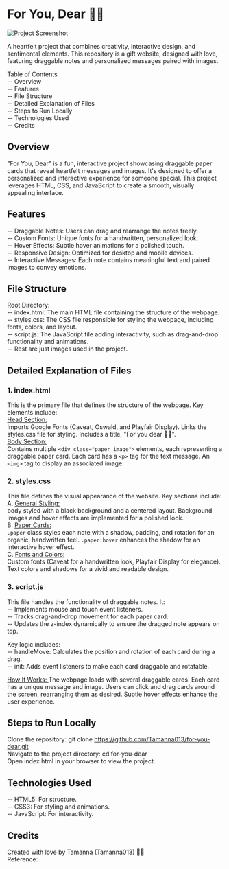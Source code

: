 # For You, Dear 🌸🌻
![Project Screenshot](./screenshot.png)

A heartfelt project that combines creativity, interactive design, and sentimental elements. This repository is a gift website, designed with love, featuring draggable notes and personalized messages paired with images.

Table of Contents<br>
-- Overview<br>
-- Features<br>
-- File Structure<br>
-- Detailed Explanation of Files<br>
-- Steps to Run Locally<br>
-- Technologies Used<br>
-- Credits<br>

## Overview

"For You, Dear" is a fun, interactive project showcasing draggable paper cards that reveal heartfelt messages and images. It's designed to offer a personalized and interactive experience for someone special. This project leverages HTML, CSS, and JavaScript to create a smooth, visually appealing interface.

## Features
-- Draggable Notes: Users can drag and rearrange the notes freely.<br>
-- Custom Fonts: Unique fonts for a handwritten, personalized look.<br>
-- Hover Effects: Subtle hover animations for a polished touch.<br>
-- Responsive Design: Optimized for desktop and mobile devices.<br>
-- Interactive Messages: Each note contains meaningful text and paired images to convey emotions.<br>

## File Structure
Root Directory:<br>
-- index.html: The main HTML file containing the structure of the webpage.<br>
-- styles.css: The CSS file responsible for styling the webpage, including fonts, colors, and layout.<br>
-- script.js: The JavaScript file adding interactivity, such as drag-and-drop functionality and animations.<br>
-- Rest are just images used in the project.<br>

## Detailed Explanation of Files

### 1. index.html<br>
This is the primary file that defines the structure of the webpage. Key elements include:<br>
<u>Head Section: </u><br>
Imports Google Fonts (Caveat, Oswald, and Playfair Display). Links the styles.css file for styling. Includes a title, "For you dear 🌸🌻".<br>
<u>Body Section: </u><br>
Contains multiple `<div class="paper image">` elements, each representing a draggable paper card. Each card has a `<p>` tag for the text message. An `<img>` tag to display an associated image.<br>

### 2. styles.css<br>
This file defines the visual appearance of the website. Key sections include:<br>
A. <u>General Styling: </u><br>
body styled with a black background and a centered layout. Background images and hover effects are implemented for a polished look.<br>
B. <u>Paper Cards: </u><br>
`.paper` class styles each note with a shadow, padding, and rotation for an organic, handwritten feel. `.paper:hover` enhances the shadow for an interactive hover effect.<br>
C. <u>Fonts and Colors:</u><br>
Custom fonts (Caveat for a handwritten look, Playfair Display for elegance). Text colors and shadows for a vivid and readable design.<br>

### 3. script.js<br>
This file handles the functionality of draggable notes. It:<br>
-- Implements mouse and touch event listeners.<br>
-- Tracks drag-and-drop movement for each paper card.<br>
-- Updates the z-index dynamically to ensure the dragged note appears on top.<br>

Key logic includes:<br>
-- handleMove: Calculates the position and rotation of each card during a drag.<br>
-- init: Adds event listeners to make each card draggable and rotatable.<br>

<u>How It Works: </u>The webpage loads with several draggable cards. Each card has a unique message and image. Users can click and drag cards around the screen, rearranging them as desired. Subtle hover effects enhance the user experience.<br>

## Steps to Run Locally

Clone the repository: git clone https://github.com/Tamanna013/for-you-dear.git <br>
Navigate to the project directory: cd for-you-dear <br>
Open index.html in your browser to view the project. <br>

## Technologies Used

-- HTML5: For structure.<br>
-- CSS3: For styling and animations.<br>
-- JavaScript: For interactivity.<br>

## Credits
Created with love by Tamanna (Tamanna013) 🌸💜<br>
Reference: 

